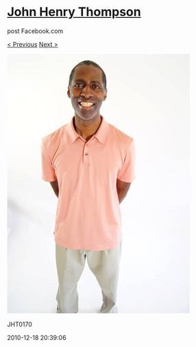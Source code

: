 # [John Henry Thompson](../README.md)
post Facebook.com

[< Previous](2010-12-18-13.md) [Next >](2010-12-18-15.md)

[![](../media/2010-12-18/Fam-2010-JHT0170.jpg)](../README.md)

JHT0170

2010-12-18 20:39:06